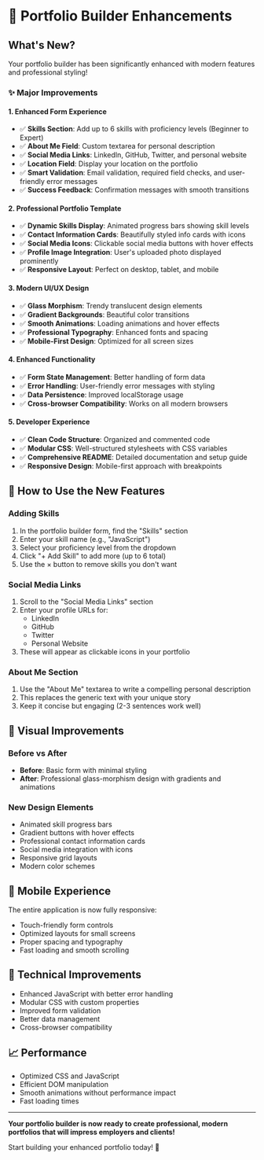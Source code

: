 # 🎉 Portfolio Builder Enhancements

## What's New?

Your portfolio builder has been significantly enhanced with modern features and professional styling!

### ✨ Major Improvements

#### 1. **Enhanced Form Experience**
- ✅ **Skills Section**: Add up to 6 skills with proficiency levels (Beginner to Expert)
- ✅ **About Me Field**: Custom textarea for personal description
- ✅ **Social Media Links**: LinkedIn, GitHub, Twitter, and personal website
- ✅ **Location Field**: Display your location on the portfolio
- ✅ **Smart Validation**: Email validation, required field checks, and user-friendly error messages
- ✅ **Success Feedback**: Confirmation messages with smooth transitions

#### 2. **Professional Portfolio Template**
- ✅ **Dynamic Skills Display**: Animated progress bars showing skill levels
- ✅ **Contact Information Cards**: Beautifully styled info cards with icons
- ✅ **Social Media Icons**: Clickable social media buttons with hover effects
- ✅ **Profile Image Integration**: User's uploaded photo displayed prominently
- ✅ **Responsive Layout**: Perfect on desktop, tablet, and mobile

#### 3. **Modern UI/UX Design**
- ✅ **Glass Morphism**: Trendy translucent design elements
- ✅ **Gradient Backgrounds**: Beautiful color transitions
- ✅ **Smooth Animations**: Loading animations and hover effects
- ✅ **Professional Typography**: Enhanced fonts and spacing
- ✅ **Mobile-First Design**: Optimized for all screen sizes

#### 4. **Enhanced Functionality**
- ✅ **Form State Management**: Better handling of form data
- ✅ **Error Handling**: User-friendly error messages with styling
- ✅ **Data Persistence**: Improved localStorage usage
- ✅ **Cross-browser Compatibility**: Works on all modern browsers

#### 5. **Developer Experience**
- ✅ **Clean Code Structure**: Organized and commented code
- ✅ **Modular CSS**: Well-structured stylesheets with CSS variables
- ✅ **Comprehensive README**: Detailed documentation and setup guide
- ✅ **Responsive Design**: Mobile-first approach with breakpoints

## 🚀 How to Use the New Features

### Adding Skills
1. In the portfolio builder form, find the "Skills" section
2. Enter your skill name (e.g., "JavaScript")
3. Select your proficiency level from the dropdown
4. Click "+ Add Skill" to add more (up to 6 total)
5. Use the × button to remove skills you don't want

### Social Media Links
1. Scroll to the "Social Media Links" section
2. Enter your profile URLs for:
   - LinkedIn
   - GitHub
   - Twitter
   - Personal Website
3. These will appear as clickable icons in your portfolio

### About Me Section
1. Use the "About Me" textarea to write a compelling personal description
2. This replaces the generic text with your unique story
3. Keep it concise but engaging (2-3 sentences work well)

## 🎨 Visual Improvements

### Before vs After
- **Before**: Basic form with minimal styling
- **After**: Professional glass-morphism design with gradients and animations

### New Design Elements
- Animated skill progress bars
- Gradient buttons with hover effects
- Professional contact information cards
- Social media integration with icons
- Responsive grid layouts
- Modern color schemes

## 📱 Mobile Experience
The entire application is now fully responsive:
- Touch-friendly form controls
- Optimized layouts for small screens
- Proper spacing and typography
- Fast loading and smooth scrolling

## 🔧 Technical Improvements
- Enhanced JavaScript with better error handling
- Modular CSS with custom properties
- Improved form validation
- Better data management
- Cross-browser compatibility

## 📈 Performance
- Optimized CSS and JavaScript
- Efficient DOM manipulation
- Smooth animations without performance impact
- Fast loading times

---

**Your portfolio builder is now ready to create professional, modern portfolios that will impress employers and clients!**

Start building your enhanced portfolio today! 🚀